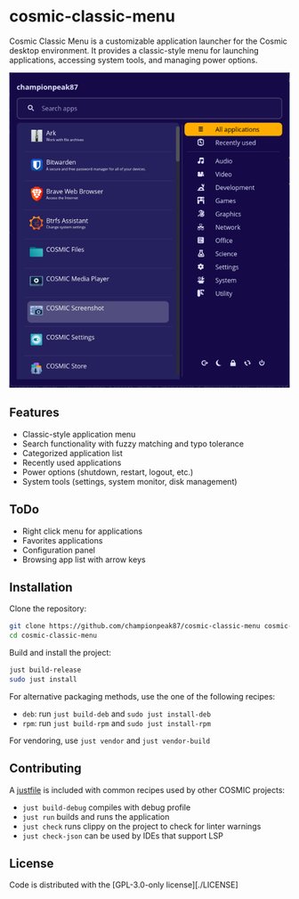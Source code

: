 # cosmic-classic-menu

Cosmic Classic Menu is a customizable application launcher for the Cosmic desktop environment. It provides a classic-style menu for launching applications, accessing system tools, and managing power options.

![COSMIC Classic Menu Screenshot](cosmic-classic-menu.png)

## Features

- Classic-style application menu
- Search functionality with fuzzy matching and typo tolerance
- Categorized application list
- Recently used applications
- Power options (shutdown, restart, logout, etc.)
- System tools (settings, system monitor, disk management)

## ToDo

- Right click menu for applications
- Favorites applications
- Configuration panel
- Browsing app list with arrow keys

## Installation 

Clone the repository:

```bash
git clone https://github.com/championpeak87/cosmic-classic-menu cosmic-classic-menu
cd cosmic-classic-menu
```

Build and install the project:

```bash
just build-release
sudo just install
```

For alternative packaging methods, use the one of the following recipes:

- `deb`: run `just build-deb` and `sudo just install-deb`
- `rpm`: run `just build-rpm` and `sudo just install-rpm`

For vendoring, use `just vendor` and `just vendor-build`

## Contributing

A [justfile](./justfile) is included with common recipes used by other COSMIC projects:

- `just build-debug` compiles with debug profile
- `just run` builds and runs the application
- `just check` runs clippy on the project to check for linter warnings
- `just check-json` can be used by IDEs that support LSP

## License

Code is distributed with the [GPL-3.0-only license][./LICENSE]

